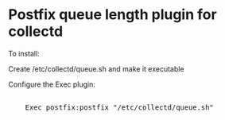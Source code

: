 # Postfix queue length plugin for collectd

To install:

Create /etc/collectd/queue.sh and make it executable

Configure the Exec plugin:
<pre>
<Plugin exec>
	Exec postfix:postfix "/etc/collectd/queue.sh"
</Plugin>
</pre>
